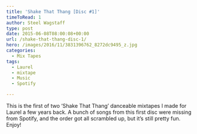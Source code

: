 ```yaml
---
title: 'Shake That Thang [Disc #1]'
timeToRead: 1 
author: Steel Wagstaff
type: post
date: 2015-06-08T08:00:08+00:00
url: /shake-that-thang-disc-1/
hero: /images/2016/11/3831396762_8272dc9495_z.jpg
categories:
  - Mix Tapes
tags:
  - Laurel
  - mixtape
  - Music
  - Spotify

---
```

This is the first of two &#8216;Shake That Thang&#8217; danceable mixtapes I made for Laurel a few years back. A bunch of songs from this first disc were missing from Spotify, and the order got all scrambled up, but it&#8217;s still pretty fun. Enjoy!